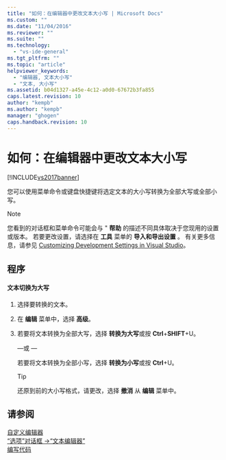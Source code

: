 ```yaml
---
title: "如何：在编辑器中更改文本大小写 | Microsoft Docs"
ms.custom: ""
ms.date: "11/04/2016"
ms.reviewer: ""
ms.suite: ""
ms.technology: 
  - "vs-ide-general"
ms.tgt_pltfrm: ""
ms.topic: "article"
helpviewer_keywords: 
  - "编辑器, 文本大小写"
  - "文本, 大小写"
ms.assetid: b04d1327-a45e-4c12-a0d0-67672b3fa855
caps.latest.revision: 10
author: "kempb"
ms.author: "kempb"
manager: "ghogen"
caps.handback.revision: 10
---
```

# 如何：在编辑器中更改文本大小写
[!INCLUDE[vs2017banner](../code-quality/includes/vs2017banner.md)]

您可以使用菜单命令或键盘快捷键将选定文本的大小写转换为全部大写或全部小写。  
  
> [!NOTE]
>  您看到的对话框和菜单命令可能会与 " **帮助** 的描述不同具体取决于您现用的设置或版本。  若要更改设置，请选择在 **工具** 菜单的 **导入和导出设置** 。  有关更多信息，请参见 [Customizing Development Settings in Visual Studio](http://msdn.microsoft.com/zh-cn/22c4debb-4e31-47a8-8f19-16f328d7dcd3)。  
  
## 程序  
  
#### 文本切换为大写  
  
1.  选择要转换的文本。  
  
2.  在 **编辑** 菜单中，选择 **高级**。  
  
3.  若要将文本转换为全部大写，选择 **转换为大写**或按 **Ctrl**\+**SHIFT**\+U。  
  
     —或 —  
  
     若要将文本转换为全部小写，选择 **转换为小写**或按 **Ctrl**\+U。  
  
    > [!TIP]
    >  还原到前的大小写格式，请更改，选择 **撤消** 从 **编辑** 菜单中。  
  
## 请参阅  
 [自定义编辑器](../ide/customizing-the-editor.md)   
 [“选项”对话框 \-\>“文本编辑器”](../ide/reference/text-editor-options-dialog-box.md)   
 [编写代码](../ide/writing-code-in-the-code-and-text-editor.md)
